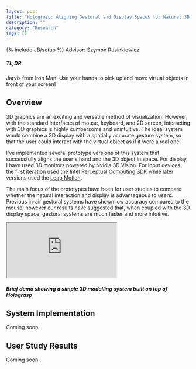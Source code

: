 ```yaml
---
layout: post
title: "Holograsp: Aligning Gestural and Display Spaces for Natural 3D Manipulation"
description: ""
category: "Research"
tags: []
---
```

{% include JB/setup %}
Advisor: Szymon Rusinkiewicz

##### TL;DR #####
Jarvis from Iron Man! Use your hands to pick up and move virtual objects in front of your screen!

## Overview ##
3D graphics are an exciting and versatile method of visualization. However, with the standard
interfaces of mouse, keyboard, and 2D screen, interacting with 3D graphics is highly 
cumbersome and unintuitive. The ideal system would combine a 3D display with a spatially
accurate gesture system, so that the user could interact with the virtual object as if it were
a real one.

I've implemented several prototype versions of this system that successfully aligns the user's hand
and the 3D object in space. For display, I have used 3D monitors powered by Nvidia 3D Vision. For
input devices, the first iteration used the
[Intel Perceptual Computing SDK](https://software.intel.com/en-us/perceptual-computing-sdk)
while later versions used the [Leap Motion](https://www.leapmotion.com/).

The main focus of the prototypes have been for user studies to compare whether
the natural interaction and display is advantageous to users. Previous
in-air gestural systems have shown low accuracy compared to the mouse; 
however our results have suggested that, when coupled with
the 3D display space, gestural systems are much faster and more intuitive.

<div class='embed-responsive embed-responsive-4by3'>
<iframe src="https://www.youtube.com/embed/pIP1viF2VPE?start=180" class="embed-responsive-item"> </iframe>
</div>

##### Brief demo showing a simple 3D modelling system built on top of Holograsp #####

## System Implementation ##
Coming soon...

## User Study Results
Coming soon...
